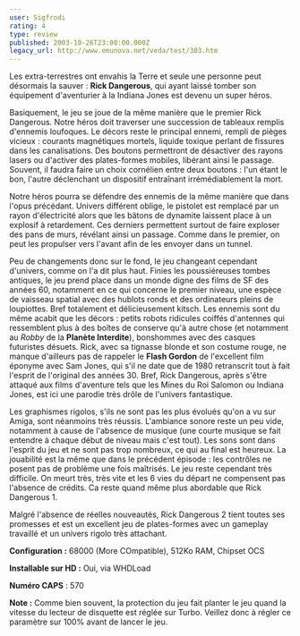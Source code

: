```yaml
---
user: Sigfrodi
rating: 4
type: review
published: 2003-10-26T23:00:00.000Z
legacy_url: http://www.emunova.net/veda/test/303.htm
---
```

Les extra-terrestres ont envahis la Terre et seule une personne peut désormais la sauver : **Rick Dangerous**, qui ayant laissé tomber son équipement d'aventurier à la Indiana Jones est devenu un super héros.  

  

Basiquement, le jeu se joue de la même manière que le premier Rick Dangerous. Notre héros doit traverser une succession de tableaux remplis d'ennemis loufoques. Le décors reste le principal ennemi, rempli de pièges vicieux : courants magnétiques mortels, liquide toxique perlant de fissures dans les canalisations. Des boutons permettront de désactiver des rayons lasers ou d'activer des plates-formes mobiles, libérant ainsi le passage. Souvent, il faudra faire un choix cornélien entre deux boutons : l'un étant le bon, l'autre déclenchant un dispositif entraînant irrémédiablement la mort.  

  

Notre héros pourra se défendre des ennemis de la même manière que dans l'opus précédant. Univers différent oblige, le pistolet est remplacé par un rayon d'électricité alors que les bâtons de dynamite laissent place à un explosif à retardement. Ces derniers permettent surtout de faire exploser des pans de murs, révélant ainsi un passage. Comme dans le premier, on peut les propulser vers l'avant afin de les envoyer dans un tunnel.  

  

Peu de changements donc sur le fond, le jeu changeant cependant d'univers, comme on l'a dit plus haut. Finies les poussiéreuses tombes antiques, le jeu prend place dans un monde digne des films de SF des années 60, notamment en ce qui concerne le premier niveau, une espèce de vaisseau spatial avec des hublots ronds et des ordinateurs pleins de loupiottes. Bref totalement et délicieusement kitsch. Les ennemis sont du même acabit que les décors : petits robots ridicules coiffés d'antennes qui ressemblent plus à des boîtes de conserve qu'à autre chose (et notamment au _Robby_ de la **Planète Interdite**), bonshommes avec des casques futuristes désuets. Rick, avec sa tignasse blonde et son costume rouge, ne manque d'ailleurs pas de rappeler le **Flash Gordon** de l'excellent film éponyme avec Sam Jones, qui s'il ne date que de 1980 retranscrit tout à fait l'esprit de l'original des années 30\. Bref, Rick Dangerous, après s'être attaqué aux films d'aventure tels que les Mines du Roi Salomon ou Indiana Jones, est ici une parodie très drôle de l'univers fantastique.  

  

Les graphismes rigolos, s'ils ne sont pas les plus évolués qu'on a vu sur Amiga, sont néanmoins très réussis. L'ambiance sonore reste un peu vide, notamment à cause de l'absence de musique (une courte musique se fait entendre à chaque début de niveau mais c'est tout). Les sons sont dans l'esprit du jeu et ne sont pas trop nombreux, ce qui au final est heureux. La jouabilité est la même que dans le précédent épisode : les contrôles ne posent pas de problème une fois maîtrisés. Le jeu reste cependant très difficile. On meurt très, très vite et les 6 vies du départ ne compensent pas l'absence de crédits. Ca reste quand même plus abordable que Rick Dangerous 1\.  

  

Malgré l'absence de réelles nouveautés, Rick Dangerous 2 tient toutes ses promesses et est un excellent jeu de plates-formes avec un gameplay travaillé et un univers rigolo très attachant.  

  

**Configuration :** 68000 (More COmpatible), 512Ko RAM, Chipset OCS  

**Installable sur HD :** Oui, via WHDLoad  

**Numéro CAPS** : 570  

  

**Note :** Comme bien souvent, la protection du jeu fait planter le jeu quand la vitesse du lecteur de disquette est réglée sur Turbo. Veillez donc à régler ce paramètre sur 100% avant de lancer le jeu.